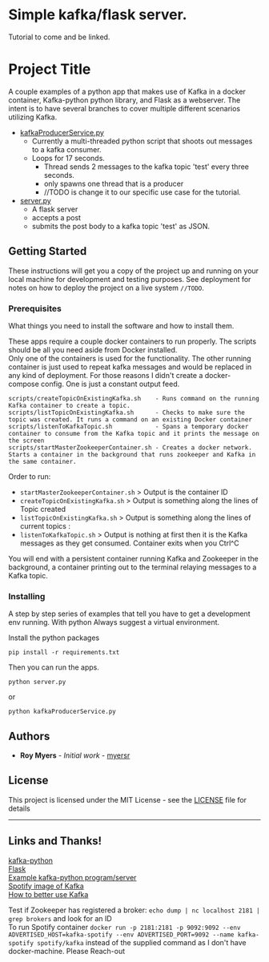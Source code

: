 # Simple kafka/flask server.  
Tutorial to come and be linked.

# Project Title

A couple examples of a python app that makes use of Kafka in a docker container, Kafka-python python library, and Flask as a webserver. The intent is to have several branches to cover multiple different scenarios utilizing Kafka.  
 * [kafkaProducerService.py](kafkaProducerService.py)
   * Currently a multi-threaded python script that shoots out messages to a kafka consumer.  
   * Loops for 17 seconds.
     * Thread sends 2 messages to the kafka topic 'test' every three seconds.  
     * only spawns one thread that is a producer
     * //TODO is change it to our specific use case for the tutorial.
 * [server.py](server.py)
   * A flask server
    * accepts a post
    * submits the post body to a kafka topic 'test' as JSON.

## Getting Started

These instructions will get you a copy of the project up and running on your local machine for development and testing purposes. See deployment for notes on how to deploy the project on a live system `//TODO`.

### Prerequisites

What things you need to install the software and how to install them.  

These apps require a couple docker containers to run properly. The scripts should be all you need aside from Docker installed.  
Only one of the containers is used for the functionality. The other running container is just used to repeat kafka messages and would be replaced in any kind of deployment. For those reasons I didn't create a docker-compose config. One is just a constant output feed.  
```  
scripts/createTopicOnExistingKafka.sh    - Runs command on the running Kafka container to create a topic.
scripts/listTopicOnExistingKafka.sh      - Checks to make sure the topic was created. It runs a command on an existing Docker container
scripts/listenToKafkaTopic.sh            - Spans a temporary docker container to consume from the Kafka topic and it prints the message on the screen
scripts/startMasterZookeeperContainer.sh - Creates a docker network. Starts a container in the background that runs zookeeper and Kafka in the same container.  
```  

Order to run:
 * `startMasterZookeeperContainer.sh` > Output is the container ID
 * `createTopicOnExistingKafka.sh` > Output is something along the lines of Topic created
 * `listTopicOnExistingKafka.sh` > Output is something along the lines of current topics : <topic>
 * `listenToKafkaTopic.sh` > Output is nothing at first then it is the Kafka messages as they get consumed. Container exits when you Ctrl^C  

You will end with a persistent container running Kafka and Zookeeper in the background, a container printing out to the terminal relaying messages to a Kafka topic.  

### Installing

A step by step series of examples that tell you have to get a development env running. With python Always suggest a virtual environment.  


Install the python packages

```
pip install -r requirements.txt
```


Then you can run the apps.

```
python server.py
```  
or  
```  
python kafkaProducerService.py  
```



## Authors

* **Roy Myers** - *Initial work* - [myersr](https://github.com/myersr)


## License

This project is licensed under the MIT License - see the [LICENSE](LICENSE) file for details

----
## Links and Thanks!
[kafka-python](http://kafka-python.readthedocs.io/en/master/)   
[Flask](http://flask.pocoo.org/)   
[Example kafka-python program/server](https://github.com/dpkp/kafka-python/blob/master/example.py)    
[Spotify image of Kafka](https://hub.docker.com/r/spotify/kafka/)   
[How to better use Kafka](https://gist.github.com/abacaphiliac/f0553548f9c577214d16290c2e751071)



Test if Zookeeper has registered a broker: `echo dump | nc localhost 2181 | grep brokers` and look for an ID   
To run Spotify container `docker run -p 2181:2181 -p 9092:9092 --env ADVERTISED_HOST=kafka-spotify --env ADVERTISED_PORT=9092 --name kafka-spotify spotify/kafka` instead of the supplied command as I don't have docker-machine.
Please Reach-out
